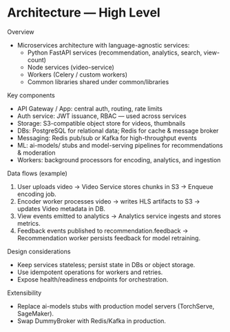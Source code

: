 # Architecture — High Level

Overview
- Microservices architecture with language-agnostic services:
  - Python FastAPI services (recommendation, analytics, search, view-count)
  - Node services (video-service)
  - Workers (Celery / custom workers)
  - Common libraries shared under common/libraries

Key components
- API Gateway / App: central auth, routing, rate limits
- Auth service: JWT issuance, RBAC — used across services
- Storage: S3-compatible object store for videos, thumbnails
- DBs: PostgreSQL for relational data; Redis for cache & message broker
- Messaging: Redis pub/sub or Kafka for high-throughput events
- ML: ai-models/ stubs and model-serving pipelines for recommendations & moderation
- Workers: background processors for encoding, analytics, and ingestion

Data flows (example)
1. User uploads video → Video Service stores chunks in S3 → Enqueue encoding job.
2. Encoder worker processes video → writes HLS artifacts to S3 → updates Video metadata in DB.
3. View events emitted to analytics → Analytics service ingests and stores metrics.
4. Feedback events published to recommendation.feedback → Recommendation worker persists feedback for model retraining.

Design considerations
- Keep services stateless; persist state in DBs or object storage.
- Use idempotent operations for workers and retries.
- Expose health/readiness endpoints for orchestration.

Extensibility
- Replace ai-models stubs with production model servers (TorchServe, SageMaker).
- Swap DummyBroker with Redis/Kafka in production.
